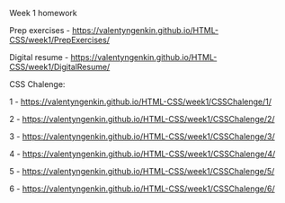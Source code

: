 Week 1 homework

Prep exercises - https://valentyngenkin.github.io/HTML-CSS/week1/PrepExercises/

Digital resume - https://valentyngenkin.github.io/HTML-CSS/week1/DigitalResume/

CSS Chalenge:

1 - https://valentyngenkin.github.io/HTML-CSS/week1/CSSChalenge/1/

2 - https://valentyngenkin.github.io/HTML-CSS/week1/CSSChalenge/2/

3 - https://valentyngenkin.github.io/HTML-CSS/week1/CSSChalenge/3/

4 - https://valentyngenkin.github.io/HTML-CSS/week1/CSSChalenge/4/

5 - https://valentyngenkin.github.io/HTML-CSS/week1/CSSChalenge/5/

6 - https://valentyngenkin.github.io/HTML-CSS/week1/CSSChalenge/6/

